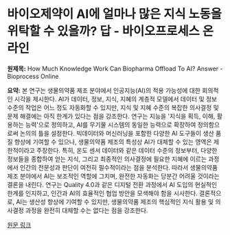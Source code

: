 # 바이오제약이 AI에 얼마나 많은 지식 노동을 위탁할 수 있을까? 답 - 바이오프로세스 온라인

**원제목:** How Much Knowledge Work Can Biopharma Offload To AI? Answer - Bioprocess Online

**요약:** 본 연구는 생물의약품 제조 분야에서 인공지능(AI)의 적용 가능성에 대한 회의적인 시각을 제시한다.  AI가 데이터, 정보, 지식, 지혜의 계층적 모델에서 데이터 및 정보 수준의 작업은 어느 정도 자동화할 수 있지만, 지식 및 지혜 수준의 복잡한 의사결정 및 문제 해결에는 아직 한계가 있다는 점을 강조한다.  연구는 지능을 '지식을 획득, 이해, 활용하는 능력'으로 정의하고, AI를 무기물 시스템의 동일한 능력으로 확장하여 정의함으로써 논의의 틀을 설정한다.  빅데이터와 머신러닝을 포함한 다양한 AI 도구들이 생산 품질 향상에 기여할 수 있으나,  생물의약품 제조의 특성상 AI가 대체할 수 있는 영역은 제한적이라고 주장한다.  특히,  온도 센서 데이터와 같은 데이터 수준의 정보부터,  다양한 정보들을 종합하여 얻는 지식, 그리고 최종적인 의사결정에 필요한 지혜에 이르는 과정에서 인간의 전문성과 판단이 여전히 필수적이라는 점을 분석한다.  따라서 생물의약품 제조 분야에서 AI는 보조적인 역할에 그치며, 완전한 자동화는 당분간 어려울 것이라는 결론을 내린다.  연구는  Quality 4.0과 같은 디지털 전환 과정에서 AI 도입의 현실적인 한계를 인지하고,  인간과 AI의 효율적인 협업 방안을 모색해야 함을 시사한다.  결론적으로,  AI는 생산성 향상에 기여할 수 있지만,  생물의약품 제조의 핵심적인 지식 활용 및 의사결정 과정을 완전히 대체할 수는 없다는 점을 강조한다.

[원문 링크](https://www.bioprocessonline.com/doc/how-much-knowledge-work-can-biopharma-offload-to-ai-answer-not-much-0001)
